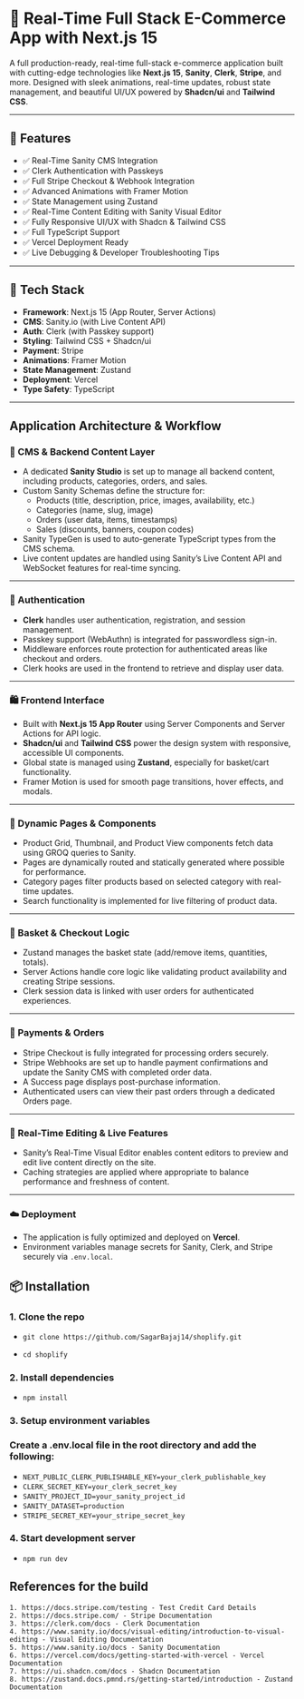 # 🛒 Real-Time Full Stack E-Commerce App with Next.js 15

A full production-ready, real-time full-stack e-commerce application built with cutting-edge technologies like **Next.js 15**, **Sanity**, **Clerk**, **Stripe**, and more. Designed with sleek animations, real-time updates, robust state management, and beautiful UI/UX powered by **Shadcn/ui** and **Tailwind CSS**.

---

## 🚀 Features

- ✅ Real-Time Sanity CMS Integration
- ✅ Clerk Authentication with Passkeys
- ✅ Full Stripe Checkout & Webhook Integration
- ✅ Advanced Animations with Framer Motion
- ✅ State Management using Zustand
- ✅ Real-Time Content Editing with Sanity Visual Editor
- ✅ Fully Responsive UI/UX with Shadcn & Tailwind CSS
- ✅ Full TypeScript Support
- ✅ Vercel Deployment Ready
- ✅ Live Debugging & Developer Troubleshooting Tips

---

## 🧱 Tech Stack

- **Framework**: Next.js 15 (App Router, Server Actions)
- **CMS**: Sanity.io (with Live Content API)
- **Auth**: Clerk (with Passkey support)
- **Styling**: Tailwind CSS + Shadcn/ui
- **Payment**: Stripe
- **Animations**: Framer Motion
- **State Management**: Zustand
- **Deployment**: Vercel
- **Type Safety**: TypeScript

---

## Application Architecture & Workflow

### 🧭 CMS & Backend Content Layer

- A dedicated **Sanity Studio** is set up to manage all backend content, including products, categories, orders, and sales.
- Custom Sanity Schemas define the structure for:
  - Products (title, description, price, images, availability, etc.)
  - Categories (name, slug, image)
  - Orders (user data, items, timestamps)
  - Sales (discounts, banners, coupon codes)
- Sanity TypeGen is used to auto-generate TypeScript types from the CMS schema.
- Live content updates are handled using Sanity’s Live Content API and WebSocket features for real-time syncing.

---

### 🔐 Authentication

- **Clerk** handles user authentication, registration, and session management.
- Passkey support (WebAuthn) is integrated for passwordless sign-in.
- Middleware enforces route protection for authenticated areas like checkout and orders.
- Clerk hooks are used in the frontend to retrieve and display user data.

---

### 🛍️ Frontend Interface

- Built with **Next.js 15 App Router** using Server Components and Server Actions for API logic.
- **Shadcn/ui** and **Tailwind CSS** power the design system with responsive, accessible UI components.
- Global state is managed using **Zustand**, especially for basket/cart functionality.
- Framer Motion is used for smooth page transitions, hover effects, and modals.

---

### 🔎 Dynamic Pages & Components

- Product Grid, Thumbnail, and Product View components fetch data using GROQ queries to Sanity.
- Pages are dynamically routed and statically generated where possible for performance.
- Category pages filter products based on selected category with real-time updates.
- Search functionality is implemented for live filtering of product data.

---

### 🧺 Basket & Checkout Logic

- Zustand manages the basket state (add/remove items, quantities, totals).
- Server Actions handle core logic like validating product availability and creating Stripe sessions.
- Clerk session data is linked with user orders for authenticated experiences.

---

### 💸 Payments & Orders

- Stripe Checkout is fully integrated for processing orders securely.
- Stripe Webhooks are set up to handle payment confirmations and update the Sanity CMS with completed order data.
- A Success page displays post-purchase information.
- Authenticated users can view their past orders through a dedicated Orders page.

---

### 🎨 Real-Time Editing & Live Features

- Sanity’s Real-Time Visual Editor enables content editors to preview and edit live content directly on the site.
- Caching strategies are applied where appropriate to balance performance and freshness of content.

---

### ☁️ Deployment

- The application is fully optimized and deployed on **Vercel**.
- Environment variables manage secrets for Sanity, Clerk, and Stripe securely via `.env.local`.

## 📦 Installation

### 1. Clone the repo

- `git clone https://github.com/SagarBajaj14/shoplify.git`

- `cd shoplify`

### 2. Install dependencies
- `npm install`

### 3. Setup environment variables
### Create a .env.local file in the root directory and add the following:
- `NEXT_PUBLIC_CLERK_PUBLISHABLE_KEY=your_clerk_publishable_key`
- `CLERK_SECRET_KEY=your_clerk_secret_key`
- `SANITY_PROJECT_ID=your_sanity_project_id`
- `SANITY_DATASET=production`
- `STRIPE_SECRET_KEY=your_stripe_secret_key`

### 4. Start development server
- `npm run dev`

## References for the build

```
1. https://docs.stripe.com/testing - Test Credit Card Details
2. https://docs.stripe.com/ - Stripe Documentation
3. https://clerk.com/docs - Clerk Documentation
4. https://www.sanity.io/docs/visual-editing/introduction-to-visual-editing - Visual Editing Documentation
5. https://www.sanity.io/docs - Sanity Documentation
6. https://vercel.com/docs/getting-started-with-vercel - Vercel Documentation
7. https://ui.shadcn.com/docs - Shadcn Documentation
8. https://zustand.docs.pmnd.rs/getting-started/introduction - Zustand Documentation
